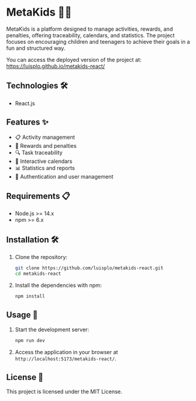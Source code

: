 # MetaKids 🎯🎉

MetaKids is a platform designed to manage activities, rewards, and penalties, offering traceability, calendars, and statistics. The project focuses on encouraging children and teenagers to achieve their goals in a fun and structured way.

You can access the deployed version of the project at: https://luisplo.github.io/metakids-react/

## Technologies 🛠️
- React.js

## Features ✨

- 📋 Activity management
- 🏅 Rewards and penalties
- 🔍 Task traceability
- 📅 Interactive calendars
- 📊 Statistics and reports
- 🔐 Authentication and user management

## Requirements 📋

- Node.js >= 14.x
- npm >= 6.x

## Installation 🛠️

1. Clone the repository:

    ```bash
    git clone https://github.com/luisplo/metakids-react.git
    cd metakids-react
    ```

2. Install the dependencies with npm:

    ```bash
    npm install
    ```

## Usage 🚀

1. Start the development server:

    ```bash
    npm run dev
    ```

2. Access the application in your browser at `http://localhost:5173/metakids-react/`.

## License 📄

This project is licensed under the MIT License.
